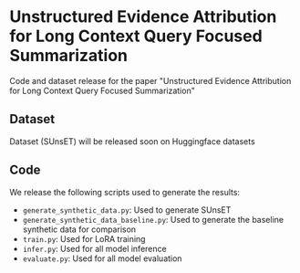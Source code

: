 # Unstructured Evidence Attribution for Long Context Query Focused Summarization
Code and dataset release for the paper "Unstructured Evidence Attribution for Long Context Query Focused Summarization"

## Dataset

Dataset (SUnsET) will be released soon on Huggingface datasets

## Code

We release the following scripts used to generate the results:

- `generate_synthetic_data.py`: Used to generate SUnsET
- `generate_synthetic_data_baseline.py`: Used to generate the baseline synthetic data for comparison
- `train.py`: Used for LoRA training
- `infer.py`: Used for all model inference
- `evaluate.py`: Used for all model evaluation
